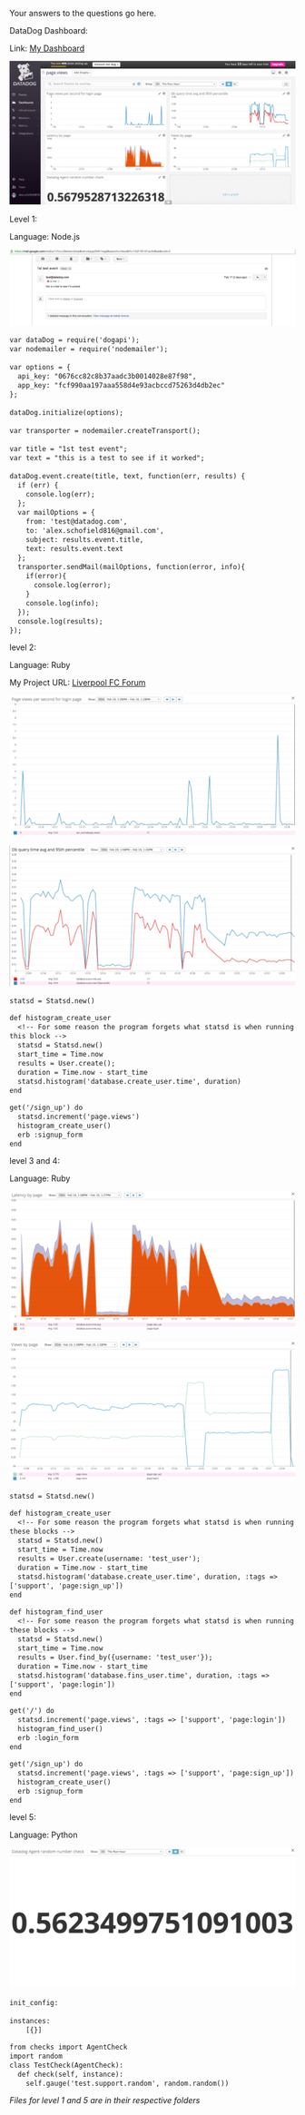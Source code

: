 Your answers to the questions go here.

DataDog Dashboard:

Link: [My Dashboard](https://app.datadoghq.com/dash/100189/pageviews?live=true&page=0&is_auto=false&from_ts=1455904962326&to_ts=1455908562326&tile_size=m&fullscreen=false)

![dd-dashboard](/imgs/dd_dashboard.png)

Level 1:

Language: Node.js

![dd-email](/imgs/dd_email.png)

```
var dataDog = require('dogapi');
var nodemailer = require('nodemailer');

var options = {
  api_key: "0676cc82c8b37aadc3b0014028e87f98",
  app_key: "fcf990aa197aaa558d4e93acbccd75263d4db2ec"
};

dataDog.initialize(options);

var transporter = nodemailer.createTransport();

var title = "1st test event";
var text = "this is a test to see if it worked";

dataDog.event.create(title, text, function(err, results) {
  if (err) {
    console.log(err);
  };
  var mailOptions = {
    from: 'test@datadog.com',
    to: 'alex.schofield816@gmail.com',
    subject: results.event.title,
    text: results.event.text
  };
  transporter.sendMail(mailOptions, function(error, info){
    if(error){
      console.log(error);
    }
    console.log(info);
  });
  console.log(results);
});
```

level 2:

Language: Ruby

My Project URL: [Liverpool FC Forum](https://peaceful-gorge-7113.herokuapp.com/)

![login-page-views](/imgs/login_page_views.png)

![avg-db-time](/imgs/avg_db_time.png)

```
statsd = Statsd.new()
```

```
def histogram_create_user
  <!-- For some reason the program forgets what statsd is when running this block -->
  statsd = Statsd.new()
  start_time = Time.now
  results = User.create();
  duration = Time.now - start_time
  statsd.histogram('database.create_user.time', duration)
end
```

```
get('/sign_up') do
  statsd.increment('page.views')
  histogram_create_user()
  erb :signup_form
end
```

level 3 and 4:

Language: Ruby

![db-time-by-page](/imgs/db_time_by_page.png)

![views-by-page](/imgs/views_by_page.png)

```
statsd = Statsd.new()
```

```
def histogram_create_user
  <!-- For some reason the program forgets what statsd is when running these blocks -->
  statsd = Statsd.new()
  start_time = Time.now
  results = User.create(username: 'test_user');
  duration = Time.now - start_time
  statsd.histogram('database.create_user.time', duration, :tags => ['support', 'page:sign_up'])
end
```

```
def histogram_find_user
  <!-- For some reason the program forgets what statsd is when running these blocks -->
  statsd = Statsd.new()
  start_time = Time.now
  results = User.find_by({username: 'test_user'});
  duration = Time.now - start_time
  statsd.histogram('database.fins_user.time', duration, :tags => ['support', 'page:login'])
end
```

```
get('/') do
  statsd.increment('page.views', :tags => ['support', 'page:login'])
  histogram_find_user()
  erb :login_form
end
```

```
get('/sign_up') do
  statsd.increment('page.views', :tags => ['support', 'page:sign_up'])
  histogram_create_user()
  erb :signup_form
end
```

level 5:

Language: Python

![dd-agent-check](/imgs/dd_agent_check.png)

```
init_config:

instances:
    [{}]
```

```
from checks import AgentCheck
import random
class TestCheck(AgentCheck):
  def check(self, instance):
    self.gauge('test.support.random', random.random())
```

*Files for level 1 and 5 are in their respective folders*
